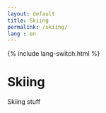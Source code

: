 ```yaml
---
layout: default
title: Skiing
permalink: /skiing/
lang : en
---
```

{% include lang-switch.html %}

# Skiing

Skiing stuff
